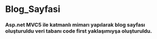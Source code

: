 # Blog_Sayfasi

### Asp.net MVC5 ile katmanlı mimarı yapılarak blog sayfası oluşturuldu veri tabanı code first yaklaşımıyşa oluşturuldu.
